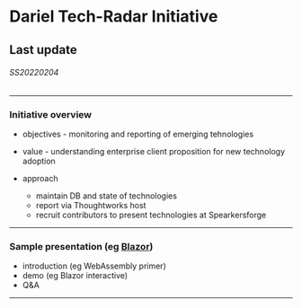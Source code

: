 # Dariel Tech-Radar Initiative
## Last update
###### SS20220204


---
### Initiative overview 
  * objectives - monitoring and reporting of emerging tehnologies
  * value - understanding enterprise client proposition for new technology adoption
  * approach
    
    * maintain DB and state of technologies
    * report via Thoughtworks host
    * recruit contributors to present technologies at Spearkersforge
---
### Sample presentation (eg [Blazor](netcoreblzrapp))
  * introduction (eg WebAssembly primer)
  * demo (eg Blazor interactive)
  * Q&A 
---
